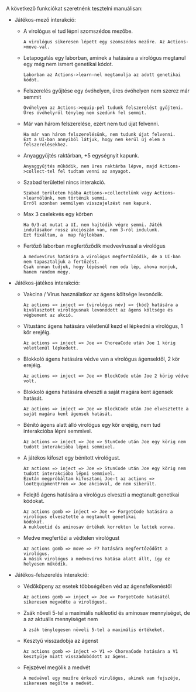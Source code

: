A következő funkciókat szeretnénk tesztelni manuálisan:

- Játékos-mező interakció:
    - A virológus el tud lépni szomszédos mezőbe.
            
          A virológus sikeresen lépett egy szomszédos mezőre. Az Actions->move-val.
    - Letapogatás egy laborban, aminek a hatására a virológus megtanul egy még nem ismert genetikai kódot.
  
          Laborban az Actions->learn-nel megtanulja az adott genetikai kódot.
    - Felszerelés gyűjtése egy óvóhelyen, üres óvóhelyen nem szerez már semmit
           
          Óvóhelyen az Actions->equip-pel tudunk felszerelést gyűjteni.
          Üres óvóhelyről tényleg nem szedünk fel semmit.
    - Már van három felszerelése, ezért nem tud újat felvenni.
             
          Ha már van három felszerelésünk, nem tudunk újat felvenni.
          Ezt a UI-ban annyiból látjuk, hogy nem kerül új elem a felszerelésekhez.
    - Anyaggyűjtés raktárban, +5 egységnyit kapunk.
          
          Anyaggyűjtés működik, nem üres raktárba lépve, majd Actions->collect-tel fel tudtam venni az anyagot.
    - Szabad területtel nincs interakció.
  
          Szabad területen hiába Actions->collectelünk vagy Actions->learnölünk, nem történik semmi.
          Erről azonban semmilyen visszajelzést nem kapunk.
    - Max 3 cselekvés egy körben
  
          Ha 0/3-at mutat a UI, nem hajtódik végre semmi. Játék indulásakor rossz akciószám van, nem 3-ról indulunk.
          Ezt fixáltam, a  map fájlokban.
    - Fertőző laborban megfertőződik medvevírussal a virológus
          
          A medvevírus hatására a virológus megfertőződik, de a UI-ban nem tapasztaljuk a fertőzést.
          Csak onnan tudjuk, hogy lépésnél nem oda lép, ahova monjuk, hanem random megy.

- Játékos-játékos interakció:
    - Vakcina / Vírus használatkor az ágens költsége levonódik.
   
          Az actions => inject => {virológus név} => {kód} hatására a kiválasztott virológusnak levonódott az ágens költsége és végbement az akció.
    - Vítustánc ágens hatására véletlenül kezd el lépkedni a virológus, 1 kör erejéig.

          Az actions => inject => Joe => ChoreaCode után Joe 1 körig véletlenül lépkedett.  
    - Blokkoló ágens hatására védve van a virológus ágensektől, 2 kör erejéig.
  
          Az actions => inject => Joe => BlockCode után Joe 2 körig védve volt. 
    - Blokkoló ágens hatására elveszti a saját magára kent ágensek hatását.
          
          Az actions => inject => Joe => BlockCode után Joe elvesztette a saját magára kent ágensek hatását.
    - Bénító ágens alatt álló virológus egy kör erejéig, nem tud interakcióba lépni semmivel.

          Az actions => inject => Joe => StunCode után Joe egy körig nem tudott interakcióba lépni semmivel.
    - A játékos kifoszt egy bénított virológust.
    
          Az actions => inject => Joe => StunCode után Joe egy körig nem tudott interakcióba lépni semmivel.
          Ezután megpróbáltam kifosztani Joe-t az actions => lootEquipmentFrom => Joe akcióval, de nem sikerült.
    - Felejtő ágens hatására a virológus elveszti a megtanult genetikai kódokat.

          Az actions gomb => inject => Joe => ForgetCode hatására a virológus elvesztette a megtanult genetikai
          kódokat.
          A nukleotid és aminosav értékek korrekten le lettek vonva.
    - Medve megfertőzi a védtelen virológust
           
          Az actions gomb => move => F7 hatására megfertőzödött a virológus.
          A másik virológus a medvevírus hatása alatt állt, így ez helyesen működik.
- Játékos-felszerelés interakció:
    - Védőköpeny az esetek többségében véd az ágensfelkenéstől

          Az actions gomb => inject => Joe => ForgetCode hatásától sikeresen megvédte a virológust.
    - Zsák növeli 5-tel a maximális nukleotid és aminosav mennyiséget, de a az aktuális mennyiséget nem

          A zsák ténylegesen növeli 5-tel a maximális értékeket.
    - Kesztyű visszadobja az ágenst

          Az actions gomb => inject => V1 => ChoreaCode hatására a V1 kesztyűje miatt visszadobódott az ágens.

    - Fejszével megölik a medvét

          A medvével egy mezőre érkező virulógus, akinek van fejszéje, sikeresen megölte a medvét.